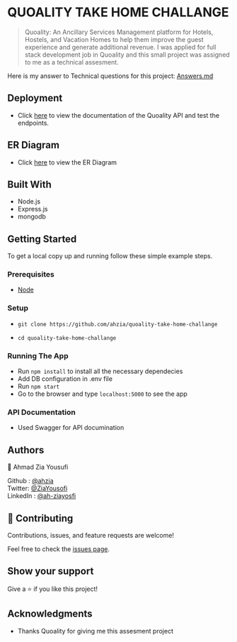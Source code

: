 # QUOALITY TAKE HOME CHALLANGE

> Quoality: An Ancillary Services Management platform for Hotels, Hostels, and Vacation Homes to help them improve the guest experience and generate additional revenue.
I was applied for full stack development job in Quoality and this small project was assigned to me as a technical assesment.

Here is my answer to Technical questions for this project: [Answers.md](https://github.com/ahzia/quoality-take-home-challange/answers.md)


## Deployment

- Click [here](https://quoality.herokuapp.com/) to view the documentation of the Quoality API and test the endpoints.

## ER Diagram 

- Click [here]() to view the ER Diagram 


## Built With

- Node.js
- Express.js
- mongodb

## Getting Started

To get a local copy up and running follow these simple example steps.

### Prerequisites

- [Node](https://nodejs.org/en/download/)

### Setup
- ```git clone https://github.com/ahzia/quoality-take-home-challange```

- ```cd quoality-take-home-challange```

### Running The App

- Run ```npm install``` to install all the necessary dependecies
- Add DB configuration in .env file
- Run ```npm start``` 
- Go to the browser and type `localhost:5000` to see the app

### API Documentation

- Used Swagger for API documination


## Authors

👤 Ahmad Zia Yousufi 

Github : [@ahzia](https://github.com/ahzia) <br>
Twitter: [@ZiaYousofi](https://twitter.com/ZiaYousofi)<br>
LinkedIn : [@ah-ziayosfi](https://www.linkedin.com/in/ah-ziayosfi/)


## 🤝 Contributing

Contributions, issues, and feature requests are welcome!

Feel free to check the [issues page](https://github.com/ahzia/quoality-take-home-challange/issues).

## Show your support

Give a ⭐️ if you like this project!

## Acknowledgments
- Thanks Quoality for giving me this assesment project 

